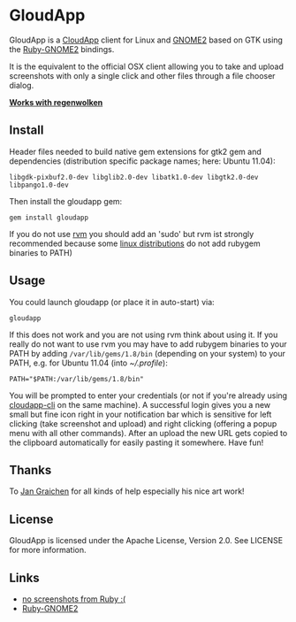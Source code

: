 GloudApp
========

GloudApp is a [CloudApp](http://getcloudapp.com/) client for Linux and
[GNOME2](http://www.gnome.org/) based on GTK using the
[Ruby-GNOME2](http://ruby-gnome2.sourceforge.jp/) bindings.

It is the equivalent to the official OSX client allowing you
to take and upload screenshots with only a single click and
other files through a file chooser dialog.

**[Works with regenwolken](https://github.com/posativ/regenwolken)**

Install
-------

Header files needed to build native gem extensions for gtk2 gem and dependencies
(distribution specific package names; here: Ubuntu 11.04):

	libgdk-pixbuf2.0-dev libglib2.0-dev libatk1.0-dev libgtk2.0-dev libpango1.0-dev

Then install the gloudapp gem:

	gem install gloudapp

If you do not use [rvm](http://beginrescueend.com/) you should add an 'sudo'
but rvm ist strongly recommended because some 
[linux distributions](https://bugs.launchpad.net/ubuntu/+source/gems/+bug/145267) 
do not add rubygem binaries to PATH)

Usage
-----

You could launch gloudapp (or place it in auto-start) via:

	gloudapp
	
If this does not work and you are not using rvm think about using it. If you 
really do not want to use rvm you may have to add rubygem binaries to your 
PATH by adding `/var/lib/gems/1.8/bin` (depending on your system) to your PATH,
e.g. for Ubuntu 11.04 (into *~/.profile*):

	PATH="$PATH:/var/lib/gems/1.8/bin"

You will be prompted to enter your credentials (or not if you're already
using [cloudapp-cli](https://github.com/cmur2/cloudapp-cli) on the same machine).
A successful login gives you a new small but fine icon right in your notification bar
which is sensitive for left clicking (take screenshot and upload) and right clicking
(offering a popup menu with all other commands). After an upload the new URL
gets copied to the clipboard automatically for easily pasting it somewhere.
Have fun!

Thanks
------

To [Jan Graichen](https://github.com/jgraichen) for all kinds of help especially his nice art work!

License
-------

GloudApp is licensed under the Apache License, Version 2.0. See LICENSE for more information.

Links
-----

- [no screenshots from Ruby :(](http://tips.webdesign10.com/how-to-take-a-screenshot-on-ubuntu-linux)
- [Ruby-GNOME2](http://ruby-gnome2.sourceforge.jp/)
